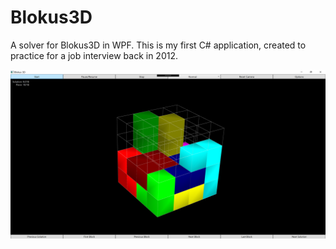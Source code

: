 # Blokus3D

A solver for Blokus3D in WPF. This is my first C# application, created to practice for a job interview back in 2012.

![Alt text](/GUI.PNG?raw=true "User Interface")
